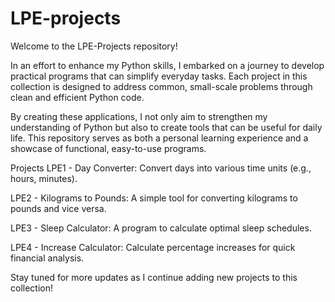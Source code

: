 # LPE-projects
 Welcome to the LPE-Projects repository!

In an effort to enhance my Python skills, I embarked on a journey to develop practical programs that can simplify everyday tasks. Each project in this collection is designed to address common, small-scale problems through clean and efficient Python code.

By creating these applications, I not only aim to strengthen my understanding of Python but also to create tools that can be useful for daily life. This repository serves as both a personal learning experience and a showcase of functional, easy-to-use programs.

Projects
LPE1 - Day Converter: Convert days into various time units (e.g., hours, minutes).

LPE2 - Kilograms to Pounds: A simple tool for converting kilograms to pounds and vice versa.

LPE3 - Sleep Calculator: A program to calculate optimal sleep schedules.

LPE4 - Increase Calculator: Calculate percentage increases for quick financial analysis.

Stay tuned for more updates as I continue adding new projects to this collection!